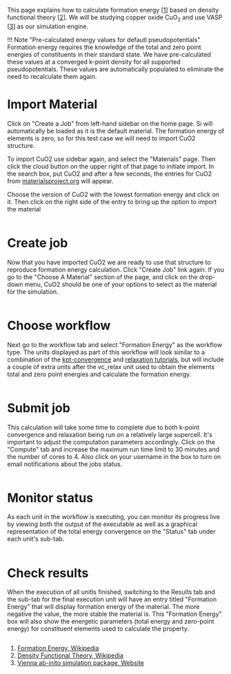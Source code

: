 <!-- TODO by MH -->

This page explains how to calculate formation energy [[1](#links)] based on density functional theory [[2](#links)]. We will be studying copper oxide CuO<sub>2</sub> and use VASP [[3](#links)] as our simulation engine.

!!! Note "Pre-calculated energy values for defautl pseudopotentials"
    Formation energy requires the knowledge of the total and zero point energies of constituents in their standard state. We have pre-calculated these values at a converged k-point density for all supported pseudopotentials. These values are automatically populated to eliminate the need to recalculate them again.


# Import Material

Click on "Create a Job" from left-hand sidebar on the home page. Si will automatically be loaded as it is the default material. The formation energy of elements is zero, so for this test case we will need to import CuO2 structure.

To import CuO2 use sidebar again, and select the "Materials" page. Then click the cloud button on the upper right of that page to initiate import. In the search box, put CuO2 and after a few seconds, the entries for CuO2 from [materialsproject.org](https://materialsproject.org) will appear.

Choose the version of CuO2 with the lowest formation energy and click on it. Then click on the right side of the entry to bring up the option to import the material

<img data-gifffer="/images/tutorials/ImportCuO2.gif" />

# Create job

Now that you have imported CuO2 we are ready to use that structure to reproduce formation energy calculation. Click "Create Job" link again. If you go to the "Choose A Material" section of the page, and click on the drop-down menu, CuO2 should be one of your options to select as the material for the simulation.

<img data-gifffer="/images/tutorials/CreateCuO2.gif" />

# Choose workflow

Next go to the workflow tab and select "Formation Energy" as the workflow type. The units displayed as part of this workflow will look similar to a combination of the [kpt-convergence](kpt-convergence) and [relaxation tutorials](relaxation), but will include a couple of extra units after the vc_relax unit used to obtain the elements total and zero point energies and calculate the formation energy.

<img data-gifffer="/images/tutorials/SetFormationEnergyWorkflow.gif" />

# Submit job

This calculation will take some time to complete due to both k-point convergence and relaxation being run on a relatively large supercell. It's important to adjust the computation parameters accordingly. Click on the "Compute" tab and increase the maximum run time limit to 30 minutes and the number of cores to 4. Also click on your username in the box to turn on email notifications about the jobs status.

<img data-gifffer="/images/tutorials/IncreaseComputeFormationE.gif" />

# Monitor status

As each unit in the workflow is executing, you can monitor its progress live by viewing both the output of the executable as well as a graphical representation of the total energy convergence on the "Status" tab under each unit's sub-tab.

<img data-gifffer="/images/tutorials/FormationEnergyTrackResults.gif" />

# Check results

When the execution of all unitls finished, switching to the Results tab and the sub-tab for the final execution unit will have an entry titled "Formation Energy" that will display formation energy of the material. The more negative the value, the more stable the material is. This "Formation Energy" box will also show the energetic parameters (total energy and zero-point energy) for constituent elements used to calculate the property.

<img data-gifffer="/images/tutorials/FinalFormationEnergy.png" />

1. [Formation Energy, Wikipedia](https://en.wikipedia.org/wiki/Standard_Gibbs_free_energy_of_formation)
2. [Density Functional Theory, Wikipedia](https://en.wikipedia.org/wiki/Density_functional_theory)
3. [Vienna ab-inito simulation package, Website](https://www.vasp.at/)
